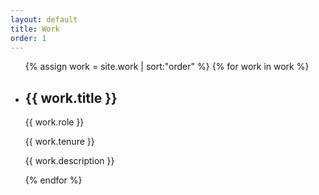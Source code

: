 ```yaml
---
layout: default
title: Work
order: 1
---
```


<ul class="c-work">
  {% assign work = site.work | sort:"order" %}
  {% for work in work %}
  <li class="c-work__item">
    <div class="c-work__header">
      <h2 class="c-work__title">{{ work.title }}</h2>
      <div class="c-work__info">
        <p class="c-work__role">{{ work.role }}</p>
        <p class="c-work__date">{{ work.tenure }}</p>
      </div>
    </div>
    <p class="c-work__description">{{ work.description }}</p>
  </li>
  {% endfor %}
</ul>
